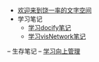- [欢迎来到饶一率的文字空间]()
- 学习笔记
    - [学习docify笔记](study_note/学习docify笔记.md)
    - [学习visNetwork笔记](study_note/学习visNetwork笔记.md)

– 生存笔记
    – [学习向上管理](survive_note/学习向上管理.md)
